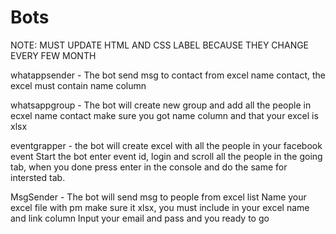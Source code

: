# Bots
NOTE: MUST UPDATE HTML AND CSS LABEL BECAUSE THEY CHANGE EVERY FEW MONTH

whatappsender - The bot send msg to contact from excel name contact, the excel must contain name column

whatsappgroup - The bot will create new group and add all the people in ecxel name contact make sure you got name column and that your excel is xlsx

eventgrapper - the bot will create excel with all the people in your facebook event
Start the bot enter event id, login and scroll all the people in the going tab, when you done press enter in the console and do the same for intersted tab.

MsgSender - The bot will send msg to people from excel list
Name your excel file with pm make sure it xlsx, you must include in your excel name and link column
Input your email and pass and you ready to go
